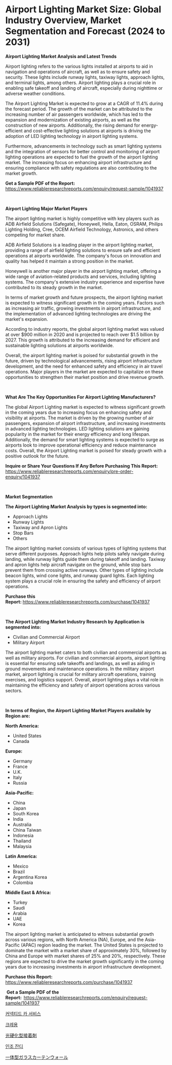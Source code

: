 <p><h1>Airport Lighting Market Size: Global Industry Overview, Market Segmentation and Forecast (2024 to 2031)</h1></p><p><strong>Airport Lighting Market Analysis and Latest Trends</strong></p>
<p><p>Airport lighting refers to the various lights installed at airports to aid in navigation and operations of aircraft, as well as to ensure safety and security. These lights include runway lights, taxiway lights, approach lights, and terminal lights, among others. Airport lighting plays a crucial role in enabling safe takeoff and landing of aircraft, especially during nighttime or adverse weather conditions.</p><p>The Airport Lighting Market is expected to grow at a CAGR of 11.4% during the forecast period. The growth of the market can be attributed to the increasing number of air passengers worldwide, which has led to the expansion and modernization of existing airports, as well as the construction of new airports. Additionally, the rising demand for energy-efficient and cost-effective lighting solutions at airports is driving the adoption of LED lighting technology in airport lighting systems.</p><p>Furthermore, advancements in technology such as smart lighting systems and the integration of sensors for better control and monitoring of airport lighting operations are expected to fuel the growth of the airport lighting market. The increasing focus on enhancing airport infrastructure and ensuring compliance with safety regulations are also contributing to the market growth.</p></p>
<p><strong>Get a Sample PDF of the Report:&nbsp;</strong> <a href="https://www.reliableresearchreports.com/enquiry/request-sample/1041937">https://www.reliableresearchreports.com/enquiry/request-sample/1041937</a></p>
<p>&nbsp;</p>
<p><strong>Airport Lighting Major Market Players</strong></p>
<p><p>The airport lighting market is highly competitive with key players such as ADB Airfield Solutions (Safegate), Honeywell, Hella, Eaton, OSRAM, Philips Lighting Holding, Cree, OCEM Airfield Technology, Astronics, and others competing for market share. </p><p>ADB Airfield Solutions is a leading player in the airport lighting market, providing a range of airfield lighting solutions to ensure safe and efficient operations at airports worldwide. The company's focus on innovation and quality has helped it maintain a strong position in the market. </p><p>Honeywell is another major player in the airport lighting market, offering a wide range of aviation-related products and services, including lighting systems. The company's extensive industry experience and expertise have contributed to its steady growth in the market.</p><p>In terms of market growth and future prospects, the airport lighting market is expected to witness significant growth in the coming years. Factors such as increasing air traffic, growing investments in airport infrastructure, and the implementation of advanced lighting technologies are driving the market's expansion.</p><p>According to industry reports, the global airport lighting market was valued at over $900 million in 2020 and is projected to reach over $1.5 billion by 2027. This growth is attributed to the increasing demand for efficient and sustainable lighting solutions at airports worldwide.</p><p>Overall, the airport lighting market is poised for substantial growth in the future, driven by technological advancements, rising airport infrastructure development, and the need for enhanced safety and efficiency in air travel operations. Major players in the market are expected to capitalize on these opportunities to strengthen their market position and drive revenue growth.</p></p>
<p>&nbsp;</p>
<p><strong>What Are The Key Opportunities For Airport Lighting Manufacturers?</strong></p>
<p><p>The global Airport Lighting market is expected to witness significant growth in the coming years due to increasing focus on enhancing safety and visibility at airports. The market is driven by the growing number of air passengers, expansion of airport infrastructure, and increasing investments in advanced lighting technologies. LED lighting solutions are gaining popularity in the market for their energy efficiency and long lifespan. Additionally, the demand for smart lighting systems is expected to surge as airports look to improve operational efficiency and reduce maintenance costs. Overall, the Airport Lighting market is poised for steady growth with a positive outlook for the future.</p></p>
<p><strong>Inquire or Share Your Questions If Any Before Purchasing This Report:</strong> <a href="https://www.reliableresearchreports.com/enquiry/pre-order-enquiry/1041937">https://www.reliableresearchreports.com/enquiry/pre-order-enquiry/1041937</a></p>
<p>&nbsp;</p>
<p><strong>Market Segmentation</strong></p>
<p><strong>The Airport Lighting Market Analysis by types is segmented into:</strong></p>
<p><ul><li>Approach Lights</li><li>Runway Lights</li><li>Taxiway and Apron Lights</li><li>Stop Bars</li><li>Others</li></ul></p>
<p><p>The airport lighting market consists of various types of lighting systems that serve different purposes. Approach lights help pilots safely navigate during landing, while runway lights guide them during takeoff and landing. Taxiway and apron lights help aircraft navigate on the ground, while stop bars prevent them from crossing active runways. Other types of lighting include beacon lights, wind cone lights, and runway guard lights. Each lighting system plays a crucial role in ensuring the safety and efficiency of airport operations.</p></p>
<p><strong>Purchase this Report:&nbsp;</strong><a href="https://www.reliableresearchreports.com/purchase/1041937">https://www.reliableresearchreports.com/purchase/1041937</a></p>
<p>&nbsp;</p>
<p><strong>The Airport Lighting Market Industry Research by Application is segmented into:</strong></p>
<p><ul><li>Civilian and Commercial Airport</li><li>Military Airport</li></ul></p>
<p><p>The airport lighting market caters to both civilian and commercial airports as well as military airports. For civilian and commercial airports, airport lighting is essential for ensuring safe takeoffs and landings, as well as aiding in ground movements and maintenance operations. In the military airport market, airport lighting is crucial for military aircraft operations, training exercises, and logistics support. Overall, airport lighting plays a vital role in maintaining the efficiency and safety of airport operations across various sectors.</p></p>
<p>&nbsp;</p>
<p><strong>In terms of Region, the Airport Lighting Market Players available by Region are:</strong></p>
<p>
    <p> <strong> North America: </strong>
        <ul>
            <li>United States</li>
            <li>Canada</li>
        </ul>
        </p> 
    <p> <strong> Europe: </strong>
        <ul>
            <li>Germany</li>
            <li>France</li>
            <li>U.K.</li>
            <li>Italy</li>
            <li>Russia</li>
        </ul>
        </p> 
    <p> <strong> Asia-Pacific: </strong>
        <ul>
            <li>China</li>
            <li>Japan</li>
            <li>South Korea</li>
            <li>India</li>
            <li>Australia</li>
            <li>China Taiwan</li>
            <li>Indonesia</li>
            <li>Thailand</li>
            <li>Malaysia</li>
        </ul>
        </p> 
    <p> <strong> Latin America: </strong>
        <ul>
            <li>Mexico</li>
            <li>Brazil</li>
            <li>Argentina Korea</li>
            <li>Colombia</li>
        </ul>
        </p> 
    <p> <strong> Middle East & Africa: </strong>
        <ul>
            <li>Turkey</li>
            <li>Saudi</li>
            <li>Arabia</li>
            <li>UAE</li>
            <li>Korea</li>
        </ul>
    </p>
    </p>
<p><p>The airport lighting market is anticipated to witness substantial growth across various regions, with North America (NA), Europe, and the Asia-Pacific (APAC) region leading the market. The United States is projected to dominate the market with a market share of approximately 30%, followed by China and Europe with market shares of 25% and 20%, respectively. These regions are expected to drive the market growth significantly in the coming years due to increasing investments in airport infrastructure development.</p></p>
<p><strong>Purchase this Report: </strong><a href="https://www.reliableresearchreports.com/purchase/1041937">https://www.reliableresearchreports.com/purchase/1041937</a></p>
<p>&nbsp;<strong>Get a Sample PDF of the Report:&nbsp;&nbsp;</strong><a href="https://www.reliableresearchreports.com/enquiry/request-sample/1041937">https://www.reliableresearchreports.com/enquiry/request-sample/1041937</a></p>
<p><strong></strong></p>
<p><p><a href="https://github.com/royErdmtyan906778/Market-Research-Report-List-1/blob/main/342972214736.md">커넥티드 카 서비스</a></p><p><a href="https://medium.com/@bustersipes981/%ED%81%AC%EB%A0%88%EC%9A%A9-%EC%8B%9C%EC%9E%A5-%EC%9D%B8%EC%82%AC%EC%9D%B4%ED%8A%B8-%EC%8B%9C%EC%9E%A5-%EB%8F%99%ED%96%A5-%EC%84%B1%EC%9E%A5-2024-%EB%85%84%EB%B6%80%ED%84%B0-2031-%EB%85%84%EA%B9%8C%EC%A7%80-%EC%98%88%EC%B8%A1-a5cdd563b438">크레용</a></p><p><a href="https://medium.com/@vanessa.grant665567/%E5%85%89%E7%A1%AC%E5%8C%96%E6%80%A7%E6%8E%A5%E7%9D%80%E5%89%A4%E5%B8%82%E5%A0%B4-%E7%A8%AE%E9%A1%9E-%E7%94%A8%E9%80%94-%E5%9C%B0%E7%90%86%E3%81%AB%E3%81%8A%E3%81%91%E3%82%8B%E5%8C%85%E6%8B%AC%E7%9A%84%E3%81%AA%E8%A9%95%E4%BE%A1-0ad1e9352e3a">光硬化型接着剤</a></p><p><a href="https://medium.com/@hettiestehr/%EC%9D%B8%EA%B3%B5-%EC%9E%94%EB%94%94-%EC%8B%9C%EC%9E%A5-%EC%84%B1%EA%B3%B5%EC%A0%81%EC%9D%B8-%EB%B9%84%EC%A6%88%EB%8B%88%EC%8A%A4-%EC%A0%84%EB%9E%B5%EC%9D%98-%EC%97%B4%EC%87%A0-2031%EB%85%84%EA%B9%8C%EC%A7%80%EC%9D%98-%EC%98%88%EC%B8%A1-fdabf02dfa7e">인조 잔디</a></p><p><a href="https://medium.com/@maureenbiologist34/%E3%83%A6%E3%83%8B%E3%83%83%E3%83%88%E5%8C%96%E3%82%AC%E3%83%A9%E3%82%B9%E3%82%AB%E3%83%BC%E3%83%86%E3%83%B3%E3%82%A6%E3%82%A9%E3%83%BC%E3%83%AB%E5%B8%82%E5%A0%B4%E3%81%AE%E5%88%86%E6%9E%90-%E3%82%B0%E3%83%AD%E3%83%BC%E3%83%90%E3%83%AB%E7%94%A3%E6%A5%AD%E3%81%AE%E5%B1%95%E6%9C%9B%E3%81%A8%E4%BA%88%E6%B8%AC-2024%E5%B9%B4%E3%81%8B%E3%82%892031%E5%B9%B4-1652102173a9">一体型ガラスカーテンウォール</a></p></p>